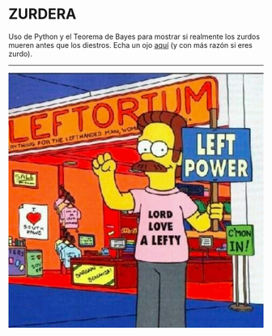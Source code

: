 # ZURDERA
 Uso de Python y el Teorema de Bayes para mostrar si realmente los zurdos mueren antes que los diestros.
 Echa un ojo [aquí](https://nbviewer.org/github/AdrianaAceroFV/ZURDERA/blob/main/estudio.ipynb) (y con más razón si eres zurdo).
 
 ---
 <center><img src="https://raw.githubusercontent.com/AdrianaAceroFV/ZURDERA/main/Imagenes/Left-Handed.jpg"></center>

